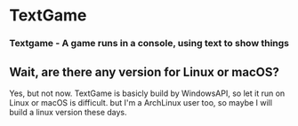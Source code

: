 # TextGame
### Textgame - A game runs in a console, using text to show things

## Wait, are there any version for Linux or macOS?
Yes, but not now. TextGame is basicly build by WindowsAPI, so let it run on Linux or macOS is difficult. but I'm a ArchLinux user too, so maybe I will build a linux version these days.


